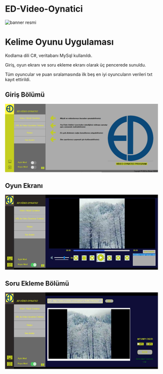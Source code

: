 # ED-Video-Oynatici

![banner resmi](https://github.com/EfecanDemir/kelimeoyunu/blob/main/g%C3%B6rseller/ikonkelime.png)
# Kelime Oyunu Uygulaması



Kodlama dili C#, veritabanı MySql kullanıldı. 


Giriş, oyun ekranı ve soru ekleme ekranı olarak üç pencerede sunuldu.

Tüm oyuncular ve puan sıralamasında ilk beş en iyi oyuncuların verileri txt kayıt ettirildi.


## Giriş Bölümü
![banner resmi](https://github.com/EfecanDemir/efecandemir.github.io/blob/main/videooynatici1.jpg)

## Oyun Ekranı
![banner resmi](https://github.com/EfecanDemir/efecandemir.github.io/blob/main/videooynatici2.jpg)

## Soru Ekleme Bölümü
![banner resmi](https://github.com/EfecanDemir/efecandemir.github.io/blob/main/videooynatici3.jpg)


